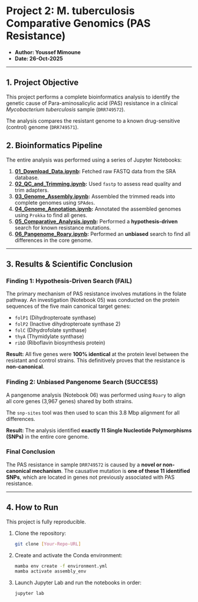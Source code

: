 # Project 2: M. tuberculosis Comparative Genomics (PAS Resistance)

* **Author: Youssef Mimoune**
* **Date: 26-Oct-2025**

---

## 1. Project Objective

This project performs a complete bioinformatics analysis to identify the genetic cause of Para-aminosalicylic acid (PAS) resistance in a clinical *Mycobacterium tuberculosis* sample (`DRR749572`).

The analysis compares the resistant genome to a known drug-sensitive (control) genome (`DRR749571`).

## 2. Bioinformatics Pipeline

The entire analysis was performed using a series of Jupyter Notebooks:

1.  **[01_Download_Data.ipynb](notebooks/01_Download_Data.ipynb):** Fetched raw FASTQ data from the SRA database.
2.  **[02_QC_and_Trimming.ipynb](notebooks/02_QC_and_Trimming.ipynb):** Used `fastp` to assess read quality and trim adapters.
3.  **[03_Genome_Assembly.ipynb](notebooks/03_Genome_Assembly.ipynb):** Assembled the trimmed reads into complete genomes using `SPAdes`.
4.  **[04_Genome_Annotation.ipynb](notebooks/04_Genome_Annotation.ipynb):** Annotated the assembled genomes using `Prokka` to find all genes.
5.  **[05_Comparative_Analysis.ipynb](notebooks/05_Comparative_Analysis.ipynb):** Performed a **hypothesis-driven** search for known resistance mutations.
6.  **[06_Pangenome_Roary.ipynb](notebooks/06_Pangenome_Roary.ipynb):** Performed an **unbiased** search to find all differences in the core genome.

---

## 3. Results & Scientific Conclusion

### Finding 1: Hypothesis-Driven Search (FAIL)

The primary mechanism of PAS resistance involves mutations in the folate pathway. An investigation (Notebook 05) was conducted on the protein sequences of the five main canonical target genes:
* `folP1` (Dihydropteroate synthase)
* `folP2` (Inactive dihydropteroate synthase 2)
* `folC` (Dihydrofolate synthase)
* `thyA` (Thymidylate synthase)
* `ribD` (Riboflavin biosynthesis protein)

**Result:** All five genes were **100% identical** at the protein level between the resistant and control strains. This definitively proves that the resistance is **non-canonical**.

### Finding 2: Unbiased Pangenome Search (SUCCESS)

A pangenome analysis (Notebook 06) was performed using `Roary` to align all core genes (3,967 genes) shared by both strains.

The `snp-sites` tool was then used to scan this 3.8 Mbp alignment for all differences.

**Result:** The analysis identified **exactly 11 Single Nucleotide Polymorphisms (SNPs)** in the entire core genome.

### Final Conclusion

The PAS resistance in sample `DRR749572` is caused by a **novel or non-canonical mechanism**. The causative mutation is **one of these 11 identified SNPs**, which are located in genes not previously associated with PAS resistance.

---

## 4. How to Run

This project is fully reproducible.

1.  Clone the repository:
    ```bash
    git clone [Your-Repo-URL]
    ```
2.  Create and activate the Conda environment:
    ```bash
    mamba env create -f environment.yml
    mamba activate assembly_env
    ```
3.  Launch Jupyter Lab and run the notebooks in order:
    ```bash
    jupyter lab
    ```